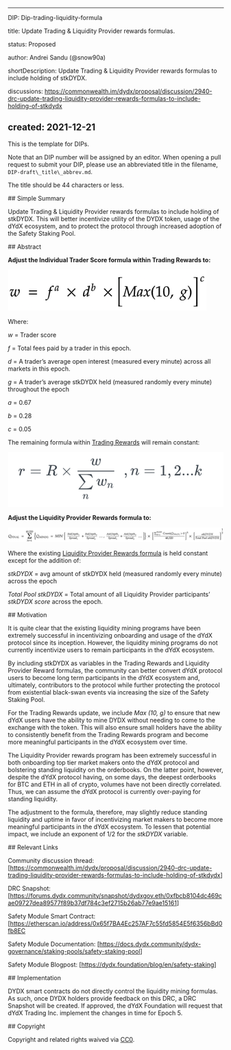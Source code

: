 
---
DIP: Dip-trading-liquidity-formula

title: Update Trading & Liquidity Provider rewards formulas.

status: Proposed

author: Andrei Sandu (@snow90a)

shortDescription: Update Trading & Liquidity Provider rewards formulas to include holding of stkDYDX.

discussions: https://commonwealth.im/dydx/proposal/discussion/2940-drc-update-trading-liquidity-provider-rewards-formulas-to-include-holding-of-stkdydx

created: 2021-12-21
---

This is the template for DIPs.

Note that an DIP number will be assigned by an editor. When opening a pull request to submit your DIP, please use an abbreviated title in the filename, `DIP-draft\_title\_abbrev.md`.

The title should be 44 characters or less.

\## Simple Summary

Update Trading & Liquidity Provider rewards formulas to include holding of stkDYDX. This will better incentivize utility of the DYDX token, usage of the dYdX ecosystem, and to protect the protocol through increased adoption of the Safety Staking Pool.

\## Abstract

**Adjust the Individual Trader Score formula within Trading Rewards to:** 

![](Aspose.Words.0f424b8d-b732-4a0b-b2cd-9055ed9dedde.001.png) 

Where: 

*w* = Trader score

*f* = Total fees paid by a trader in this epoch.

*d* = A trader’s average open interest (measured every minute) across all markets in this epoch.

*g* = A trader’s average stkDYDX held (measured randomly every minute) throughout the epoch

*a* = 0.67

*b* = 0.28

*c* = 0.05

The remaining formula within [Trading Rewards](https://docs.dydx.community/dydx-governance/rewards/trading-rewards) will remain constant: 

![](Aspose.Words.0f424b8d-b732-4a0b-b2cd-9055ed9dedde.002.png) 

**Adjust the Liquidity Provider Rewards formula to:** 

![](Aspose.Words.0f424b8d-b732-4a0b-b2cd-9055ed9dedde.003.png) 

Where the existing [Liquidity Provider Rewards formula](https://docs.dydx.community/dydx-governance/rewards/liquidity-provider-rewards) is held constant except for the addition of:

*stkDYDX* = avg amount of stkDYDX held (measured randomly every minute) across the epoch



*Total Pool stkDYDX* = Total amount of all Liquidity Provider participants’ *stkDYDX score* across the epoch. 




\## Motivation

It is quite clear that the existing liquidity mining programs have been extremely successful in incentivizing onboarding and usage of the dYdX protocol since its inception. However, the liquidity mining programs do not currently incentivize users to remain participants in the dYdX ecosystem. 

By including stkDYDX as variables in the Trading Rewards and Liquidity Provider Reward formulas, the community can better convert dYdX protocol users to become long term participants in the dYdX ecosystem and, ultimately, contributors to the protocol while further protecting the protocol from existential black-swan events via increasing the size of the Safety Staking Pool. 

For the Trading Rewards update, we include *Max (10, g)* to ensure that new dYdX users have the ability to mine DYDX without needing to come to the exchange with the token. This will also ensure small holders have the ability to consistently benefit from the Trading Rewards program and become more meaningful participants in the dYdX ecosystem over time. 

The Liquidity Provider rewards program has been extremely successful in both onboarding top tier market makers onto the dYdX protocol and bolstering standing liquidity on the orderbooks. On the latter point, however, despite the dYdX protocol having, on some days, the deepest orderbooks for BTC and ETH in all of crypto, volumes have not been directly correlated. Thus, we can assume the dYdX protocol is currently over-paying for standing liquidity.

The adjustment to the formula, therefore, may slightly reduce standing liquidity and uptime in favor of incentivizing market makers to become more meaningful participants in the dYdX ecosystem. To lessen that potential impact, we include an exponent of 1/2 for the *stkDYDX* variable. 


\## Relevant Links

Community discussion thread: [<https://commonwealth.im/dydx/proposal/discussion/2940-drc-update-trading-liquidity-provider-rewards-formulas-to-include-holding-of-stkdydx>]

DRC Snapshot: [<https://forums.dydx.community/snapshot/dydxgov.eth/0xfbcb8104dc469cae09727dea89577f89b37df784c3ef2715b26ab77e9ae15161>]

Safety Module Smart Contract:[<https://etherscan.io/address/0x65f7BA4Ec257AF7c55fd5854E5f6356bBd0fb8EC>

Safety Module Documentation: [<https://docs.dydx.community/dydx-governance/staking-pools/safety-staking-pool>]

Safety Module Blogpost: [<https://dydx.foundation/blog/en/safety-staking>]




\## Implementation

DYDX smart contracts do not directly control the liquidity mining formulas. As such, once DYDX holders provide feedback on this DRC, a DRC Snapshot will be created. If approved, the dYdX Foundation will request that dYdX Trading Inc. implement the changes in time for Epoch 5.


\## Copyright

Copyright and related rights waived via [CC0](https://creativecommons.org/publicdomain/zero/1.0/).
